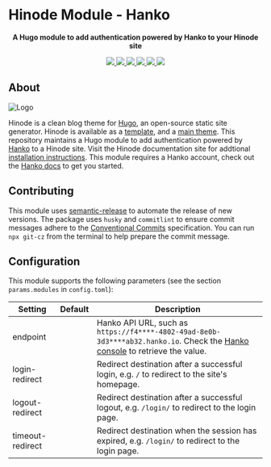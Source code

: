 # Hinode Module - Hanko

<!-- Tagline -->
<p align="center">
    <b>A Hugo module to add authentication powered by Hanko to your Hinode site</b>
    <br />
</p>

<!-- Badges -->
<p align="center">
    <a href="https://gohugo.io" alt="Hugo website">
        <img src="https://img.shields.io/badge/generator-hugo-brightgreen">
    </a>
    <a href="https://gethinode.com" alt="Hinode theme">
        <img src="https://img.shields.io/badge/theme-hinode-blue">
    </a>
    <a href="https://github.com/gethinode/mod-hanko/commits/main" alt="Last commit">
        <img src="https://img.shields.io/github/last-commit/gethinode/mod-hanko.svg">
    </a>
    <a href="https://github.com/gethinode/mod-hanko/issues" alt="Issues">
        <img src="https://img.shields.io/github/issues/gethinode/mod-hanko.svg">
    </a>
    <a href="https://github.com/gethinode/mod-hanko/pulls" alt="Pulls">
        <img src="https://img.shields.io/github/issues-pr-raw/gethinode/mod-hanko.svg">
    </a>
    <a href="https://github.com/gethinode/mod-hanko/blob/main/LICENSE" alt="License">
        <img src="https://img.shields.io/github/license/gethinode/mod-hanko">
    </a>
</p>

## About

![Logo](https://raw.githubusercontent.com/gethinode/hinode/main/static/img/logo.png)

Hinode is a clean blog theme for [Hugo][hugo], an open-source static site generator. Hinode is available as a [template][repository_template], and a [main theme][repository]. This repository maintains a Hugo module to add authentication powered by [Hanko](https://hanko.io) to a Hinode site. Visit the Hinode documentation site for addtional [installation instructions][hinode_docs]. This module requires a Hanko account, check out the [Hanko docs](https://docs.hanko.io/setup-hanko-cloud) to get you started.

## Contributing

This module uses [semantic-release][semantic-release] to automate the release of new versions. The package uses `husky` and `commitlint` to ensure commit messages adhere to the [Conventional Commits][conventionalcommits] specification. You can run `npx git-cz` from the terminal to help prepare the commit message.

## Configuration

This module supports the following parameters (see the section `params.modules` in `config.toml`):

| Setting                   | Default | Description |
|---------------------------|---------|-------------|
| endpoint                  |         | Hanko API URL, such as `https://f4****-4802-49ad-8e0b-3d3****ab32.hanko.io`. Check the [Hanko console](https://cloud.hanko.io/) to retrieve the value. |
| login-redirect            |         | Redirect destination after a successful login, e.g. `/` to redirect to the site's homepage. |
| logout-redirect           |         | Redirect destination after a successful logout, e.g. `/login/` to redirect to the login page. |
| timeout-redirect          |         | Redirect destination when the session has expired, e.g. `/login/` to redirect to the login page. |

<!-- MARKDOWN LINKS -->
[hugo]: https://gohugo.io
[hinode_docs]: https://gethinode.com
[repository]: https://github.com/gethinode/hinode.git
[repository_template]: https://github.com/gethinode/template.git
[conventionalcommits]: https://www.conventionalcommits.org
[husky]: https://typicode.github.io/husky/
[semantic-release]: https://semantic-release.gitbook.io/
